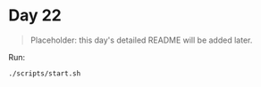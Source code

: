 # Day 22

> Placeholder: this day's detailed README will be added later.

Run:
```bash
./scripts/start.sh
```
